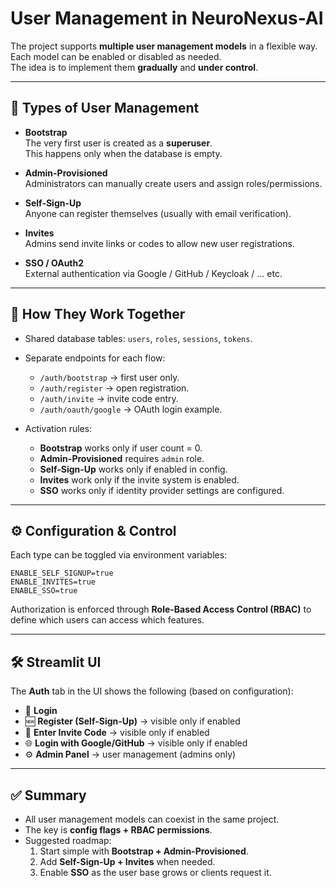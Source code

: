 # User Management in NeuroNexus-AI

The project supports **multiple user management models** in a flexible way.  
Each model can be enabled or disabled as needed.  
The idea is to implement them **gradually** and **under control**.

---

## 🎯 Types of User Management

- **Bootstrap**  
  The very first user is created as a **superuser**.  
  This happens only when the database is empty.

- **Admin-Provisioned**  
  Administrators can manually create users and assign roles/permissions.

- **Self-Sign-Up**  
  Anyone can register themselves (usually with email verification).

- **Invites**  
  Admins send invite links or codes to allow new user registrations.

- **SSO / OAuth2**  
  External authentication via Google / GitHub / Keycloak / … etc.

---

## 🔑 How They Work Together

- Shared database tables: `users`, `roles`, `sessions`, `tokens`.  
- Separate endpoints for each flow:
  - `/auth/bootstrap` → first user only.  
  - `/auth/register` → open registration.  
  - `/auth/invite` → invite code entry.  
  - `/auth/oauth/google` → OAuth login example.  

- Activation rules:
  - **Bootstrap** works only if user count = 0.  
  - **Admin-Provisioned** requires `admin` role.  
  - **Self-Sign-Up** works only if enabled in config.  
  - **Invites** work only if the invite system is enabled.  
  - **SSO** works only if identity provider settings are configured.

---

## ⚙️ Configuration & Control

Each type can be toggled via environment variables:

```env
ENABLE_SELF_SIGNUP=true
ENABLE_INVITES=true
ENABLE_SSO=true
```

Authorization is enforced through **Role-Based Access Control (RBAC)** to define which users can access which features.

---

## 🛠️ Streamlit UI

The **Auth** tab in the UI shows the following (based on configuration):

- 🔑 **Login**  
- 🆕 **Register (Self-Sign-Up)** → visible only if enabled  
- 📩 **Enter Invite Code** → visible only if enabled  
- 🌐 **Login with Google/GitHub** → visible only if enabled  
- ⚙️ **Admin Panel** → user management (admins only)  

---

## ✅ Summary

- All user management models can coexist in the same project.  
- The key is **config flags + RBAC permissions**.  
- Suggested roadmap:
  1. Start simple with **Bootstrap + Admin-Provisioned**.  
  2. Add **Self-Sign-Up + Invites** when needed.  
  3. Enable **SSO** as the user base grows or clients request it.  
